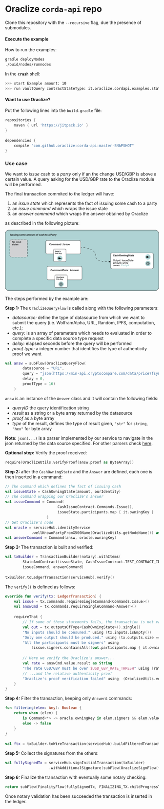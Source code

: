 # Oraclize `corda-api` repo

Clone this repository with the `--recursive` flag, due the presence of submodules.

#### Execute the example

How to run the examples:

```bash
gradle deployNodes
./buid/nodes/runnodes
```

In the **`crash`** shell:

```bash
>>> start Example amount: 10
>>> run vaultQuery contractStateType: it.oraclize.cordapi.examples.states.CashOwningState
```

#### Want to use Oraclize?

Put the following lines into the `build.gradle` file:

```groovy
repositories {
    maven { url 'https://jitpack.io' }
}

dependencies {
    compile "com.github.oraclize:corda-api:master-SNAPSHOT"
}
```

### Use case

We want to _issue_ cash to a _party_ only if an the change USD/GBP is above a certain value. A query asking for the USD/GBP rate to the Oraclize module will be performed.

The final transaction commited to the ledger will have:
  
  1. an _issue state_ which represents the fact of issuing some cash to a party
  2. an _issue command_ which wraps the issue state
  3. an _answer command_ which wraps the answer obtained by Oraclize
  
as described in the following picture:

<img src="docs/imgs/transaction.png" alt="Drawing" width="700"/>

The steps performed by the example are:

**Step 1:** The `OraclizeQueryFlow` is called along with the following parameters:
  
  * *datasource:* define the type of datasource from which we want to submit the query (i.e. WolframAlpha, URL, Random, IPFS, computation, etc.);
  * *query:* is an array of parameters which needs to evaluated in order to complete a specific data source type request
  * *delay:* elapsed seconds before the query will be performed
  * *proof type:* a integer number that identifies the type of authenticity proof we want

```kotlin
val answ = subFlow(OraclizeQueryFlow(
        datasource = "URL",
        query = "json(https://min-api.cryptocompare.com/data/price?fsym=USD&tsyms=GBP).GBP",
        delay = 0,
        proofType = 16)
    )
```

`answ` is an instance of the `Answer` class and it will contain the following fields:

  * *queryID* the query identification string
  * *result* as a string or a byte array returned by the datasource
  * *proof* as a byte array
  * *type* of the result, defines the type of result given, `"str"` for `string`, `"hex"` for byte array

**Note:** `json(...)` is a parser implemented by our service to navigate in the json returned by the data source specified. For other parsers check [here](https://docs.oraclize.it/#general-concepts-parsing-helpers).

**Optional step:** Verify the proof received:

```kotlin
require(OraclizeUtils.verifyProof(answ.proof as ByteArray))
```

**Step 2:** after the `CashOwningState` and the `Answer` are defined, each one is then inserted in a command:

```kotlin
// The command which defines the fact of issuing cash
val issueState = CashOwningState(amount, ourIdentity)
// The command wrapping our Oraclize's answer
val issueCommand = Command(
                        CashIssueContract.Commands.Issue(),
                        issueState.participants.map { it.owningKey }
                   )
// Get Oraclize's node
val oracle = serviceHub.identityService
            .wellKnownPartyFromX500Name(OraclizeUtils.getNodeName()) as Party
val answerCommand = Command(answ, oracle.owningKey)
```

**Step 3:** The transaction is built and verified:

```kotlin
val txBuilder = TransactionBuilder(notary).withItems(
        StateAndContract(issueState, CashIssueContract.TEST_CONTRACT_ID),
        issueCommand, answerCommand)

txBuilder.toLedgerTransaction(serviceHub).verify()
```

The `verify()` is defined as follows:

```kotlin
override fun verify(tx: LedgerTransaction) {
    val issue = tx.commands.requireSingleCommand<Commands.Issue>()
    val answCmd = tx.commands.requireSingleCommand<Answer>()

    requireThat {
        // If some of these statements fails, the transaction is not valid
        val out = tx.outputsOfType<CashOwningState>().single()
        "No inputs should be consumed." using (tx.inputs.isEmpty())
        "Only one output should be produced." using (tx.outputs.size == 1)
        "All the participants must be signers" using
            (issue.signers.containsAll((out.participants.map { it.owningKey })))

        // Here we verify the Oraclize's answer...
        val rate = answCmd.value.result as String
        "The rate USD/GBP must be over $USD_GBP_RATE_THRESH" using (rate.toDouble() > USD_GBP_RATE_THRESH)
        // ...and the relative authenticity proof
        "Oraclize's proof verification failed" using  (OraclizeUtils.verifyProof(answCmd.value.proof as ByteArray))
    }
}
```

**Step 4:** Filter the transaction, keeping only `Answer`s commands:

```kotlin
fun filtering(elem: Any): Boolean {
    return when (elem) {
        is Command<*> -> oracle.owningKey in elem.signers && elem.value is Answer
        else -> false
    }
}

val ftx = txBuilder.toWireTransaction(serviceHub).buildFilteredTransaction(Predicate { filtering(it) })
```

**Step 5:** Collect the signatures from the others:
```kotlin
val fullySignedTx = serviceHub.signInitialTransaction(txBuilder)
                    .withAdditionalSignature(subFlow(OraclizeSignFlow(ftx)))
```

**Step 6:** Finalize the transaction with eventually some notary checking:

```kotlin
return subFlow(FinalityFlow(fullySignedTx, FINALIZING_TX.childProgressTracker()))
```

Once notary validation has been succeeded the transaction is inserted in the ledger.
